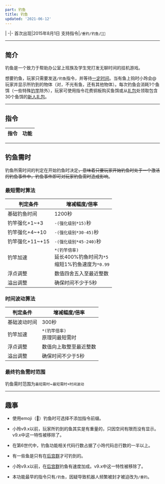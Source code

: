 ```yaml
---
part: 钓鱼
title: 钓鱼
updated: '2021-06-12'
---
```


 |
-|-
首次出现|2015年8月1日
支持指令|`/垂钓`[]()`/钓鱼`[]()`/🎣`[]()`🎣`

---

## 简介

钓鱼是一个致力于帮助办公室上班族及学生党打发无聊时间的挂机游戏。

想要钓鱼，玩家只需要发送`/钓鱼`指令，并等待[一定时间](#钓鱼需时)。当有鱼上钩时小玲会@玩家并显示所钓到的物体（对，不光有鱼，还有其他物体）。每次钓鱼会消耗1个鱼饵（一些特殊[钓竿](/fishing/fishing-rod)除外），玩家可使用指令花费铜板购买鱼饵或从[礼包](/feature/gift)处领取包含30个鱼饵的[新人礼包](/feature/gift#新人礼包)。

---

## 指令

指令|功能
---|---

---

## 钓鱼需时

钓鱼所需时间的判定在开始钓鱼时决定~~，意味着只要玩家开始钓鱼时处于一个激活的钓鱼事件中，钓鱼事件即可对玩家钓鱼需时造成影响~~。

### 最短需时算法

判定条件|增减幅度/倍率
---|---
基础钓鱼时间|1200秒
钓竿强化+1~+3|`-(强化级别*15)`秒
钓竿强化+4~+10|`-(强化级别*30-45)`秒
钓竿强化+11~+15|`-(强化级别*45-240)`秒
钓竿加速|`*(钓竿倍率)`<br/>延长400%钓鱼时间为`*5`<br/>缩短1%钓鱼速度为`*0.99`
浮点调整|数值四舍五入至最近整数
溢出调整|确保时间不少于5秒

### 时间波动算法

判定条件|增减幅度/倍率
---|---
基础波动时间|300秒
钓竿加速|`*(钓竿倍率)`<br/>原理同最短需时
浮点调整|数值向上取整至最近整数
溢出调整|确保时间不少于5秒

### 最终钓鱼需时范围

钓鱼需时范围为`最短需时`~`最短需时+时间波动`

---

## 趣事

- 使用emoji（🎣）钓鱼时可选择不添加指令前缀。

- 小玲v9.x以前，玩家所钓到的鱼其实是有重量的，只因空间有限而没有显示。v9.x中这一特性被移除了。

- 在第6世代中，钓鱼功能相关代码行数占据了小玲代码总行数的一半以上。

- 有一些鱼是只有在[后宫群](/intro/index#后宫群)才可钓到的。

- 小玲v9.x以前，在[后宫群](/intro/index#后宫群)钓鱼有速度加成。v9.x中这一特性被移除了。

- 本功能最早的指令只有`/钓鱼`，因疑导致机器人频繁被封才被迫改为`/垂钓`。
